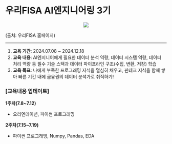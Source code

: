 # 우리FISA AI엔지니어링 3기 
<p align="center">
<img src="https://github.com/user-attachments/assets/0e6e510e-445b-416d-81d9-3664d57eb286"/></p>
(출처: 우리FISA 홈페이지) <br>

*** 

1. **교육 기간**: 2024.07.08 ~ 2024.12.18 <br>
2. **교육 내용**: AI엔지니어에게 필요한 데이터 분석 역량, 데이터 시스템 역량, 데이터 처리 역량 등 필수 기술 스택과 데이터 파이프라인 구조(수집, 변환, 저장) 학습 <br>
3. **교육 목표**: 나에게 부족한 프로그래밍 지식을 열심히 채우고, 핀테크 지식을 함께 쌓아 빠른 기간 내에 금융권의 데이터 분석가로 취직하기! 

### [교육내용 업데이트] <br>
**1주차(7.8~7.12)**<br>
- 오리엔테이션, 파이썬 프로그래밍<br>

**2주차(7.15~7.19)**<br>
- 파이썬 프로그래밍, Numpy, Pandas, EDA
